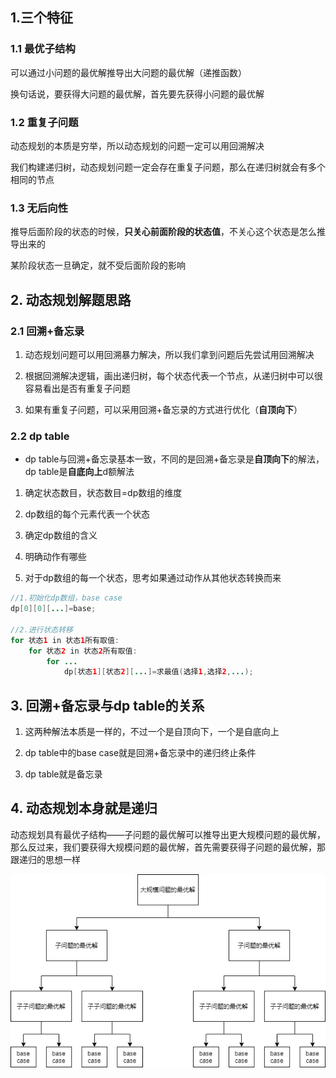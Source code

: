 ## 1.三个特征

### 1.1 最优子结构

可以通过小问题的最优解推导出大问题的最优解（递推函数）

换句话说，要获得大问题的最优解，首先要先获得小问题的最优解

### 1.2 重复子问题

动态规划的本质是穷举，所以动态规划的问题一定可以用回溯解决

我们构建递归树，动态规划问题一定会存在重复子问题，那么在递归树就会有多个相同的节点

### 1.3 无后向性

推导后面阶段的状态的时候，**只关心前面阶段的状态值**，不关心这个状态是怎么推导出来的

某阶段状态一旦确定，就不受后面阶段的影响

## 2. 动态规划解题思路

### 2.1 回溯+备忘录

1. 动态规划问题可以用回溯暴力解决，所以我们拿到问题后先尝试用回溯解决

2. 根据回溯解决逻辑，画出递归树，每个状态代表一个节点，从递归树中可以很容易看出是否有重复子问题

3. 如果有重复子问题，可以采用回溯+备忘录的方式进行优化（**自顶向下**）

### 2.2 dp table

* dp table与回溯+备忘录基本一致，不同的是回溯+备忘录是**自顶向下**的解法，dp table是**自底向上**d额解法
1. 确定状态数目，状态数目=dp数组的维度

2. dp数组的每个元素代表一个状态

3. 确定dp数组的含义

4. 明确动作有哪些

5. 对于dp数组的每一个状态，思考如果通过动作从其他状态转换而来

```java
//1.初始化dp数组，base case
dp[0][0][...]=base;

//2.进行状态转移
for 状态1 in 状态1所有取值:
    for 状态2 in 状态2所有取值:
        for ...
            dp[状态1][状态2][...]=求最值(选择1,选择2,...);
```

## 3. 回溯+备忘录与dp table的关系

1. 这两种解法本质是一样的，不过一个是自顶向下，一个是自底向上

2. dp table中的base case就是回溯+备忘录中的递归终止条件

3. dp table就是备忘录

## 4. 动态规划本身就是递归

动态规划具有最优子结构——子问题的最优解可以推导出更大规模问题的最优解，那么反过来，我们要获得大规模问题的最优解，首先需要获得子问题的最优解，那跟递归的思想一样

![未命名绘图.drawio.png](p/未命名绘图.drawio.png)
